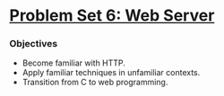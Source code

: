 # [Problem Set 6: Web Server](http://cdn.cs50.net/2016/x/psets/6/pset6/pset6.html)

### Objectives
- Become familiar with HTTP.
- Apply familiar techniques in unfamiliar contexts.
- Transition from C to web programming.
